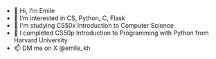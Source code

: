 - 👋 Hi, I’m Emile
- 👀 I’m interested in CS, Python, С, Flask
- 🌱 I'm studying CS50x Introduction to Computer Science
- 🏁 I completed CS50p Introduction to Programming with Python from Harvard University
- 📫 DM me on X @emile_kh


<!---
EmileKh/EmileKh is a ✨ special ✨ repository because its `README.md` (this file) appears on your GitHub profile.
You can click the Preview link to take a look at your changes.
--->
